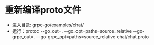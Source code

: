 # 重新编译proto文件
- 进入目录: grpc-go/examples/chat/
- 运行：protoc --go_out=. --go_opt=paths=source_relative --go-grpc_out=. --go-grpc_opt=paths=source_relative chat/chat.proto